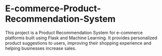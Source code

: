 # E-commerce-Product-Recommendation-System
This project is a Product Recommendation System for e-commerce platforms built using Flask and Machine Learning. It provides personalized product suggestions to users, improving their shopping experience and helping businesses increase sales.
